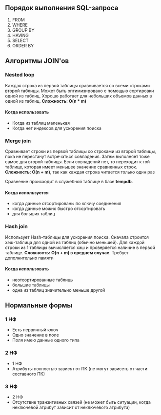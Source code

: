 
## Порядок выполнения SQL-запроса
1) FROM
2) WHERE
3) GROUP BY
4) HAVING
5) SELECT
6) ORDER BY

## Алгоритмы JOIN'ов

### Nested loop
Каждая строка из первой таблицы сравнивается со всеми строками второй таблицы. Может быть оптимизировано с помощью сортировки одной из таблиц. Хорошо работает для небольших объемов данных в одной из таблиц. **Сложность: O(n * m)**

#### Когда использовать
- Когда из таблиц маленькая
- Когда нет индексов для ускорения поиска


### Merge join
Сравнивает строки из первой таблицы со строками из второй таблицы, пока не перестанут встречаться совпадения. Затем выполняет тоже самое для второй таблицы. Если совпадений нет, то переходит к той таблице, которая имеет меньшее значение сравненных строк. **Сложность: O(n + m)**, так как каждая строка читается только один раз

Сравнение происходит в служебной таблице в базе **tempdb**.

#### Когда используется
- когда данные отсортированы по ключу соединения
- когда данные можно быстро отсортировать
- для больших таблиц

### Hash join

Использует Hash-таблицы для ускорения поиска. Сначала строится хэш-таблица для одной из таблиц (обычно меньшей). Для каждой строки из 1 таблицы вычисляется хэш и проверяется наличие в первой таблице. **Сложность: O(n + m) в среднем случае**. Требует дополнительно памяти

#### Когда использовать
- неотсортированные таблицы
- большие таблицы
- одна из таблиц значительно меньше другой


## Нормальные формы
### 1 НФ
- Есть первичный ключ
- Одно значение в поле
- Поля имею данные одного типа

### 2 НФ
- 1 НФ
- Атрибуты полностью зависят от ПК (не могут зависеть от части составного ПК)

### 3 НФ
- 2 НФ
- Отсутствие транзитивных связей (не может быть ситуации, когда неключевой атрибут зависит от неключевого атрибута)